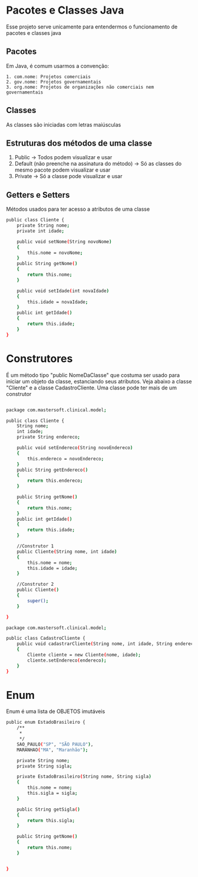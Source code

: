 # Pacotes e Classes Java

Esse projeto serve unicamente para entendermos o funcionamento de pacotes e classes java

## Pacotes

Em Java, é comum usarmos a convenção:

    1. com.nome: Projetos comerciais
    2. gov.nome: Projetos governamentais
    3. org.nome: Projetos de organizações não comerciais nem governamentais


## Classes

As classes são iniciadas com letras maiúsculas

## Estruturas dos métodos de uma classe

 1. Public -> Todos podem visualizar e usar
 2. Default (não preenche na assinatura do método) -> Só as classes do mesmo pacote podem visualizar e usar
 3. Private -> Só a classe pode visualizar e usar

## Getters e Setters

Métodos usados para ter acesso a atributos de uma classe

```bash
public class Cliente {
    private String nome;
    private int idade;

    public void setNome(String novoNome)
    {
        this.nome = novoNome;
    }
    public String getNome()
    {
        return this.nome;
    }

    public void setIdade(int novaIdade)
    {
        this.idade = novaIdade;
    }
    public int getIdade()
    {
        return this.idade;
    }
}
```

# Construtores

É um método tipo "public NomeDaClasse" que costuma ser usado para iniciar um objeto da classe, estanciando seus atributos. Veja abaixo a classe "Cliente" e a classe CadastroCliente. Uma classe pode ter mais de um construtor

```bash

package com.mastersoft.clinical.model;

public class Cliente {
    String nome;
    int idade;
    private String endereco;

    public void setEndereco(String novoEndereco)
    {
        this.endereco = novoEndereco;
    }
    public String getEndereco()
    {
        return this.endereco;
    }

    public String getNome()
    {
        return this.nome;
    }
    public int getIdade()
    {
        return this.idade;
    }

    //Construtor 1
    public Cliente(String nome, int idade)
    {
        this.nome = nome;
        this.idade = idade;
    }

    //Construtor 2
    public Cliente()
    {
        super();
    }

}

package com.mastersoft.clinical.model;

public class CadastroCliente {
    public void cadastrarCliente(String nome, int idade, String endereco)
    {
        Cliente cliente = new Cliente(nome, idade);
        cliente.setEndereco(endereco);
    }
}

```

# Enum

Enum é uma lista de OBJETOS imutáveis

```bash
public enum EstadoBrasileiro {
    /**
     *
     */
    SAO_PAULO("SP", "SÃO PAULO"),
    MARANHAO("MA", "Maranhão");

    private String nome;
    private String sigla;

    private EstadoBrasileiro(String nome, String sigla)
    {
        this.nome = nome;
        this.sigla = sigla;
    }

    public String getSigla()
    {
        return this.sigla;
    }

    public String getNome()
    {
        return this.nome;
    }


}
```
